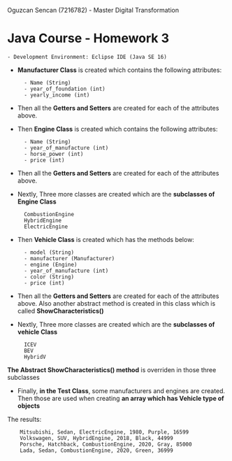 Oguzcan Sencan (7216782) - Master Digital Transformation


# Java Course - Homework 3

    - Development Environment: Eclipse IDE (Java SE 16)

- **Manufacturer Class** is created which contains the following attributes:
    
        - Name (String)
        - year_of_foundation (int)
        - yearly_income (int)

- Then all the **Getters and Setters** are created for each of the attributes above.

- Then **Engine Class** is created which contains the following attributes:
    
        - Name (String)
        - year_of_manufacture (int)
        - horse_power (int)
        - price (int)

- Then all the **Getters and Setters** are created for each of the attributes above.

- Nextly, Three more classes are created which are the **subclasses of Engine Class**

        CombustionEngine
        HybridEngine
        ElectricEngine


- Then **Vehicle Class** is created which has the methods below:

        - model (String)
        - manufacturer (Manufacturer)
        - engine (Engine)
        - year_of_manufacture (int)
        - color (String)
        - price (int)
  
- Then all the **Getters and Setters** are created for each of the attributes above. Also another abstract method is created in this class which is called **ShowCharacteristics()**

- Nextly, Three more classes are created which are the **subclasses of vehicle Class**

        ICEV
        BEV
        HybridV

**The Abstract ShowCharacteristics() method** is overriden in those three subclasses

- Finally, **in the Test Class**, some manufacturers and engines are created. Then those are used when creating **an array which has Vehicle type of objects**

The results:

        Mitsubishi, Sedan, ElectricEngine, 1980, Purple, 16599
        Volkswagen, SUV, HybridEngine, 2018, Black, 44999
        Porsche, Hatchback, CombustionEngine, 2020, Gray, 85000
        Lada, Sedan, CombustionEngine, 2020, Green, 36999
